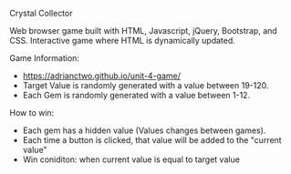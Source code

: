 Crystal Collector

Web browser game built with HTML, Javascript, jQuery, Bootstrap, and CSS.
Interactive game where HTML is dynamically updated.

Game Information:
- https://adrianctwo.github.io/unit-4-game/
- Target Value is randomly generated with a value between 19-120.
- Each Gem is randomly generated with a value between 1-12.

How to win:
- Each gem has a hidden value (Values changes between games).
- Each time a button is clicked, that value will be added to the "current value"
- Win coniditon: when current value is equal to target value

